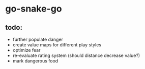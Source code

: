 # go-snake-go

## todo:
* further populate danger
* create value maps for different play styles
* optimize fear
* re-evaluate rating system (should distance decrease value?)
* mark dangerous food
